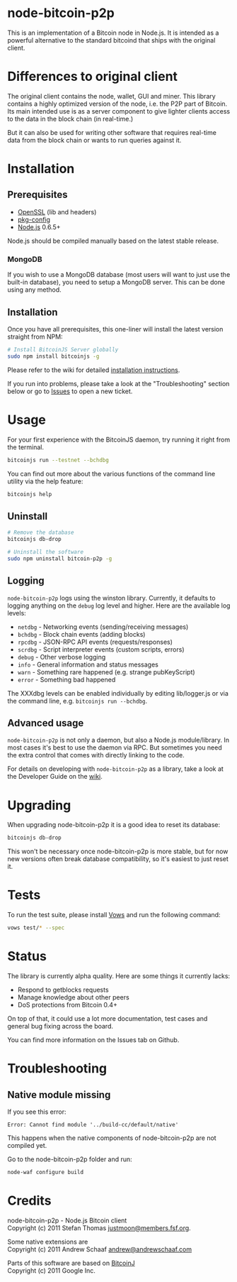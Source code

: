 # node-bitcoin-p2p

This is an implementation of a Bitcoin node in Node.js. It is intended
as a powerful alternative to the standard bitcoind that ships with the
original client.

# Differences to original client

The original client contains the node, wallet, GUI and miner. This
library contains a highly optimized version of the node, i.e. the P2P
part of Bitcoin. Its main intended use is as a server component to
give lighter clients access to the data in the block chain (in
real-time.)

But it can also be used for writing other software that
requires real-time data from the block chain or wants to run queries
against it.


# Installation

## Prerequisites

* [OpenSSL](http://www.openssl.org/) (lib and headers)
* [pkg-config](http://www.freedesktop.org/wiki/Software/pkg-config)
* [Node.js](https://github.com/joyent/node) 0.6.5+

Node.js should be compiled manually based on the latest stable
release.

### MongoDB

If you wish to use a MongoDB database (most users will want to just
use the built-in database), you need to setup a MongoDB server. This
can be done using any method.


## Installation

Once you have all prerequisites, this one-liner will install the
latest version straight from NPM:

``` sh
# Install BitcoinJS Server globally
sudo npm install bitcoinjs -g
```

Please refer to the wiki for detailed [installation
instructions](https://github.com/bitcoinjs/node-bitcoin-p2p/wiki/Installation).

If you run into problems, please take a look at the "Troubleshooting"
section below or go to
[Issues](https://github.com/bitcoinjs/node-bitcoin-p2p/issues) to open
a new ticket.

# Usage

For your first experience with the BitcoinJS daemon, try running it
right from the terminal.

``` sh
bitcoinjs run --testnet --bchdbg
```

You can find out more about the various functions of the command line
utility via the help feature:

``` sh
bitcoinjs help
```


## Uninstall

``` sh
# Remove the database
bitcoinjs db-drop

# Uninstall the software
sudo npm uninstall bitcoin-p2p -g
```


## Logging

`node-bitcoin-p2p` logs using the winston library. Currently, it
defaults to logging anything on the `debug` log level and higher. Here
are the available log levels:

- `netdbg` - Networking events (sending/receiving messages)
- `bchdbg` - Block chain events (adding blocks)
- `rpcdbg` - JSON-RPC API events (requests/responses)
- `scrdbg` - Script interpreter events (custom scripts, errors)
- `debug` - Other verbose logging
- `info` - General information and status messages
- `warn` - Something rare happened (e.g. strange pubKeyScript)
- `error` - Something bad happened

The XXXdbg levels can be enabled individually by editing
lib/logger.js or via the command line, e.g. `bitcoinjs run --bchdbg`.


## Advanced usage

`node-bitcoin-p2p` is not only a daemon, but also a Node.js
module/library. In most cases it's best to use the daemon via RPC. But
sometimes you need the extra control that comes with directly linking
to the code.

For details on developing with `node-bitcoin-p2p` as a library, take a
look at the Developer Guide on the
[wiki](https://github.com/bitcoinjs/node-bitcoin-p2p/wiki).


# Upgrading

When upgrading node-bitcoin-p2p it is a good idea to reset its
database:

``` sh
bitcoinjs db-drop
```

This won't be necessary once node-bitcoin-p2p is more stable, but for
now new versions often break database compatibility, so it's easiest
to just reset it.


# Tests

To run the test suite, please install [Vows](http://vowsjs.org) and
run the following command:

``` sh
vows test/* --spec
```

# Status

The library is currently alpha quality. Here are some things it
currently lacks:

- Respond to getblocks requests
- Manage knowledge about other peers
- DoS protections from Bitcoin 0.4+

On top of that, it could use a lot more documentation, test
cases and general bug fixing across the board.

You can find more information on the Issues tab on Github.

# Troubleshooting

## Native module missing

If you see this error:

    Error: Cannot find module '../build-cc/default/native'

This happens when the native components of node-bitcoin-p2p are not
compiled yet.

Go to the node-bitcoin-p2p folder and run:

``` sh
node-waf configure build
```

# Credits

node-bitcoin-p2p - Node.js Bitcoin client<br>
Copyright (c) 2011 Stefan Thomas <justmoon@members.fsf.org>.

Some native extensions are<br>
Copyright (c) 2011 Andrew Schaaf <andrew@andrewschaaf.com>

Parts of this software are based on [BitcoinJ](http://code.google.com/p/bitcoinj/)<br>
Copyright (c) 2011 Google Inc.
